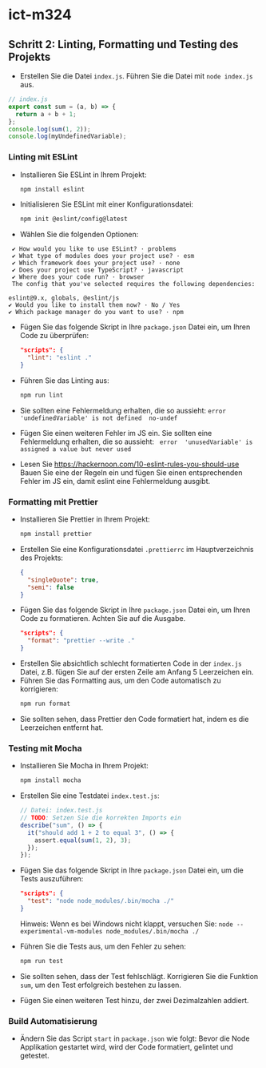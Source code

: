 # ict-m324

## Schritt 2: Linting, Formatting und Testing des Projekts

- Erstellen Sie die Datei `index.js`. Führen Sie die Datei mit `node index.js` aus.

```js
// index.js
export const sum = (a, b) => {
  return a + b + 1;
};
console.log(sum(1, 2));
console.log(myUndefinedVariable);
```

### Linting mit ESLint

- Installieren Sie ESLint in Ihrem Projekt:
  ```bash
  npm install eslint
  ```
- Initialisieren Sie ESLint mit einer Konfigurationsdatei:
  ```bash
  npm init @eslint/config@latest
  ```
- Wählen Sie die folgenden Optionen:

```
 ✔ How would you like to use ESLint? · problems
 ✔ What type of modules does your project use? · esm
 ✔ Which framework does your project use? · none
 ✔ Does your project use TypeScript? · javascript
 ✔ Where does your code run? · browser
 The config that you've selected requires the following dependencies:

eslint@9.x, globals, @eslint/js
✔ Would you like to install them now? · No / Yes
✔ Which package manager do you want to use? · npm
```

- Fügen Sie das folgende Skript in Ihre `package.json` Datei ein, um Ihren Code zu überprüfen:

  ```json
  "scripts": {
    "lint": "eslint ."
  }
  ```

- Führen Sie das Linting aus:
  ```bash
  npm run lint
  ```
- Sie sollten eine Fehlermeldung erhalten, die so aussieht:
  `error  'undefinedVariable' is not defined  no-undef`
- Fügen Sie einen weiteren Fehler im JS ein.
  Sie sollten eine Fehlermeldung erhalten, die so aussieht:
  ` error  'unusedVariable' is assigned a value but never used`
- Lesen Sie https://hackernoon.com/10-eslint-rules-you-should-use
  Bauen Sie eine der Regeln ein und fügen Sie einen entsprechenden Fehler im JS ein, damit eslint eine Fehlermeldung ausgibt.

### Formatting mit Prettier

- Installieren Sie Prettier in Ihrem Projekt:
  ```bash
  npm install prettier
  ```
- Erstellen Sie eine Konfigurationsdatei `.prettierrc` im Hauptverzeichnis des Projekts:
  ```json
  {
    "singleQuote": true,
    "semi": false
  }
  ```
- Fügen Sie das folgende Skript in Ihre `package.json` Datei ein, um Ihren Code zu formatieren. Achten Sie auf die Ausgabe.
  ```json
  "scripts": {
    "format": "prettier --write ."
  }
  ```
- Erstellen Sie absichtlich schlecht formatierten Code in der `index.js` Datei, z.B. fügen Sie auf der ersten Zeile am Anfang 5 Leerzeichen ein.
- Führen Sie das Formatting aus, um den Code automatisch zu korrigieren:
  ```bash
  npm run format
  ```
- Sie sollten sehen, dass Prettier den Code formatiert hat, indem es die Leerzeichen entfernt hat.

### Testing mit Mocha

- Installieren Sie Mocha in Ihrem Projekt:
  ```bash
  npm install mocha
  ```
- Erstellen Sie eine Testdatei `index.test.js`:

  ```javascript
  // Datei: index.test.js
  // TODO: Setzen Sie die korrekten Imports ein
  describe("sum", () => {
    it("should add 1 + 2 to equal 3", () => {
      assert.equal(sum(1, 2), 3);
    });
  });
  ```

- Fügen Sie das folgende Skript in Ihre `package.json` Datei ein, um die Tests auszuführen:

  ```json
  "scripts": {
    "test": "node node_modules/.bin/mocha ./"
  }
  ```

  Hinweis: Wenn es bei Windows nicht klappt, versuchen Sie: `node --experimental-vm-modules node_modules/.bin/mocha ./`

- Führen Sie die Tests aus, um den Fehler zu sehen:
  ```bash
  npm run test
  ```
- Sie sollten sehen, dass der Test fehlschlägt. Korrigieren Sie die Funktion `sum`, um den Test erfolgreich bestehen zu lassen.
- Fügen Sie einen weiteren Test hinzu, der zwei Dezimalzahlen addiert.

### Build Automatisierung

- Ändern Sie das Script `start` in `package.json` wie folgt:
  Bevor die Node Applikation gestartet wird, wird der Code formatiert, gelintet und getestet.
